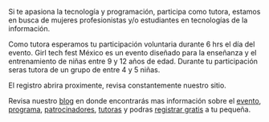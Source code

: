 Si te apasiona la tecnología y programación, participa como tutora, estamos en busca de mujeres profesionistas y/o estudiantes en tecnologías de la información.

Como tutora esperamos tu participación voluntaria durante 6 hrs el día del evento. Girl tech fest México es un evento diseñado para la enseñanza y el entrenamiento de niñas entre 9 y 12 años de edad. Durante tu participación seras tutora de un grupo de entre 4 y 5 niñas.

El registro abrira proximente, revisa constantemente nuestro sitio.

Revisa nuestro [blog](https://girltechfestmx.github.io/blog/) en donde encontrarás mas información sobre el [evento](https://girltechfestmx.com/2018/10/06/primera-edicion-de-Girl-Tech-Fest-Mexico.html), [programa](https://girltechfestmx.com/2018/10/06/programa.html), [patrocinadores](https://girltechfestmx.com/2018/09/15/patrocinadores.html), [tutoras](https://girltechfestmx.com/2018/09/10/tutoras.html) y podras [registrar gratis](https://telmexhub.org/evento/5327) a tu pequeña.
